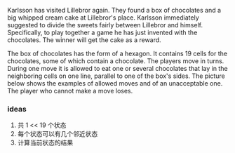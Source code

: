 Karlsson has visited Lillebror again. They found a box of chocolates and a big whipped cream cake at Lillebror's place. Karlsson immediately suggested to divide the sweets fairly between Lillebror and himself. Specifically, to play together a game he has just invented with the chocolates. The winner will get the cake as a reward.

The box of chocolates has the form of a hexagon. It contains 19 cells for the chocolates, some of which contain a chocolate. The players move in turns. During one move it is allowed to eat one or several chocolates that lay in the neighboring cells on one line, parallel to one of the box's sides. The picture below shows the examples of allowed moves and of an unacceptable one. The player who cannot make a move loses.

### ideas
1. 共 1 << 19 个状态
2. 每个状态可以有几个邻近状态
3. 计算当前状态的结果
